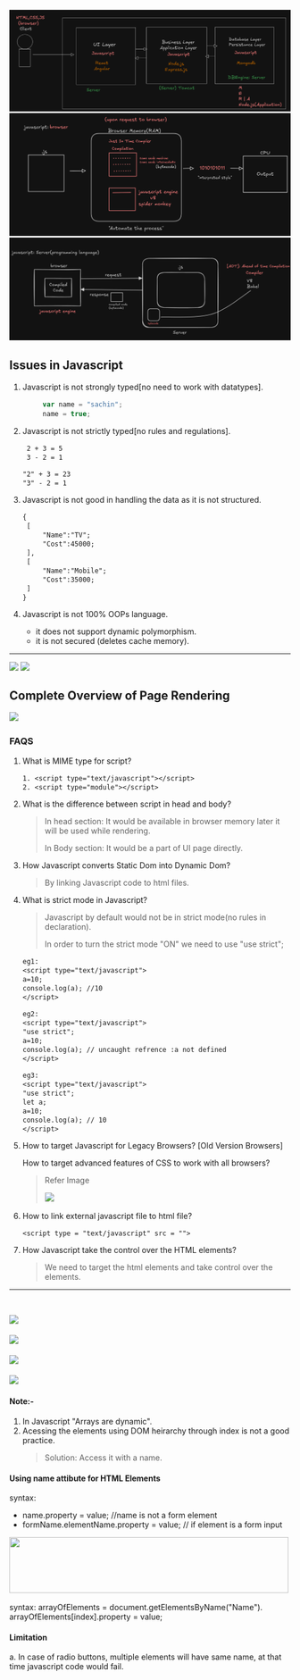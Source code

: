 ![](1.png)
![](2.png)
![](3.png)

## Issues in Javascript
1. Javascript is not strongly typed[no need to work with datatypes].

   ```js
        var name = "sachin";
        name = true;
    ```
        
2. Javascript is not strictly typed[no rules and regulations].
   ```
    2 + 3 = 5
    3 - 2 = 1
    ```
    ```
    "2" + 3 = 23
    "3" - 2 = 1
    ```
3. Javascript is not good in handling the data as it is not structured.
   ```
   {
    [
        "Name":"TV";
        "Cost":45000;
    ],
    [
        "Name":"Mobile";
        "Cost":35000;
    ]
   }
    ```
4. Javascript is not 100% OOPs language.
    - it does not support dynamic polymorphism.
    - it is not secured (deletes cache memory).
  ---
![](4.png)
![](5.png)

## Complete Overview of Page Rendering
![](6.png)

### FAQS
1. What is MIME type for script?
   
   ```
   1. <script type="text/javascript"></script>
   2. <script type="module"></script>
   ```

2. What is the difference between script in head and body?
   
    > In head section: It would be available in browser memory later it will be used while rendering.
    > 
    > In Body section: It would be a part of UI page directly.

3. How Javascript converts Static Dom into Dynamic Dom?
   
   > By linking Javascript code to html files.

4. What is strict mode in Javascript?
   > Javascript by default would not be in strict mode(no rules in declaration).
   >
   > In order to turn the strict mode "ON" we need to use "use strict";

   ```
   eg1: 
   <script type="text/javascript">
   a=10;
   console.log(a); //10
   </script>
   ```

   ```
   eg2: 
   <script type="text/javascript">
   "use strict";
   a=10;
   console.log(a); // uncaught refrence :a not defined
   </script>
   ```

   ```
   eg3: 
   <script type="text/javascript">
   "use strict";
   let a;
   a=10;
   console.log(a); // 10
   </script>
   ```

5. How to target Javascript for Legacy Browsers? [Old Version Browsers]
   
   How to target advanced features of CSS to work with all browsers?
    > Refer Image
    >
    > ![](7.png)

6. How to link external javascript file to html file?
   ```
   <script type = "text/javascript" src = "">
   ```

7. How Javascript take the control over the HTML elements?
   > We need to target the html elements and take control over the elements.

---
<br>

![](11.png)
<br><br>
![](8.png)
<br><br>
![](9.png)
<br><br>
![](10.png)
#### Note:- 
1.  In Javascript "Arrays are dynamic".
2. Acessing the elements using DOM heirarchy through index is not a good practice.
   > Solution: Access it with a name.

#### Using name attibute for HTML Elements
syntax: 
- name.property = value; //name is not a form element <br>
- formName.elementName.property = value; // if element is a form input
<img src="12.png" width="500" height="100">

syntax: arrayOfElements = document.getElementsByName("Name").<br>
arrayOfElements[index].property = value;

#### Limitation
a. In case of radio buttons, multiple elements will have same name, at that time javascript code would fail.




